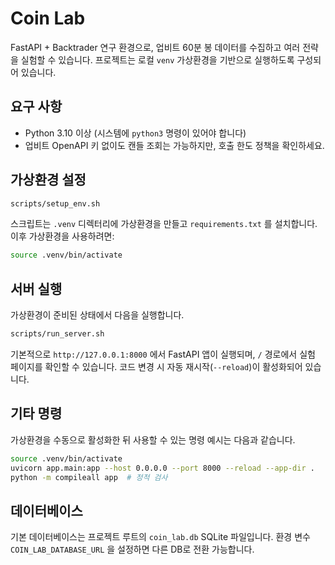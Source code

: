 # Coin Lab

FastAPI + Backtrader 연구 환경으로, 업비트 60분 봉 데이터를 수집하고 여러 전략을 실험할 수 있습니다. 프로젝트는 로컬 `venv` 가상환경을 기반으로 실행하도록 구성되어 있습니다.

## 요구 사항

- Python 3.10 이상 (시스템에 `python3` 명령이 있어야 합니다)
- 업비트 OpenAPI 키 없이도 캔들 조회는 가능하지만, 호출 한도 정책을 확인하세요.

## 가상환경 설정

```bash
scripts/setup_env.sh
```

스크립트는 `.venv` 디렉터리에 가상환경을 만들고 `requirements.txt` 를 설치합니다. 이후 가상환경을 사용하려면:

```bash
source .venv/bin/activate
```

## 서버 실행

가상환경이 준비된 상태에서 다음을 실행합니다.

```bash
scripts/run_server.sh
```

기본적으로 `http://127.0.0.1:8000` 에서 FastAPI 앱이 실행되며, `/` 경로에서 실험 페이지를 확인할 수 있습니다. 코드 변경 시 자동 재시작(`--reload`)이 활성화되어 있습니다.

## 기타 명령

가상환경을 수동으로 활성화한 뒤 사용할 수 있는 명령 예시는 다음과 같습니다.

```bash
source .venv/bin/activate
uvicorn app.main:app --host 0.0.0.0 --port 8000 --reload --app-dir .
python -m compileall app  # 정적 검사
```

## 데이터베이스

기본 데이터베이스는 프로젝트 루트의 `coin_lab.db` SQLite 파일입니다. 환경 변수 `COIN_LAB_DATABASE_URL` 을 설정하면 다른 DB로 전환 가능합니다.
